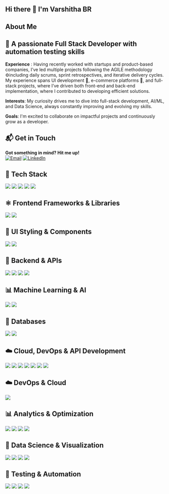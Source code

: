 
<!--
**varsh-21/varsh-21** is a ✨ _special_ ✨ repository because its `README.md` (this file) appears on your GitHub profile.

Here are some ideas to get you started:

- 🔭 I’m currently working on ...
- 🌱 I’m currently learning ...
- 👯 I’m looking to collaborate on ...
- 🤔 I’m looking for help with ...
- 💬 Ask me about ...
- 📫 How to reach me: ...
- 😄 Pronouns: ...
- ⚡ Fun fact: ...
-->
## Hi there 👋 I'm  Varshitha BR

## About Me
## 🚀 A passionate Full Stack Developer with automation testing skills  
**Experience** : Having recently worked with startups and product-based companies, I’ve led multiple projects following the AGILE methodology ⚙️including daily scrums, sprint retrospectives, and iterative delivery cycles. My experience spans UI development 🎨, e-commerce platforms 🛒, and full-stack projects, where I’ve driven both front-end and back-end implementation, where I contributed to developing efficient solutions.

**Interests**: My curiosity drives me to dive into full-stack development, AI/ML, and Data Science, always constantly improving and evolving my skills.

**Goals**: I'm excited to collaborate on impactful projects and continuously grow as a developer.

<!--🌐 Working on Cypress, React, FastAPI, and Terraform
📫 Reach me: [LinkedIn](https://www.linkedin.com/in/varshitha-br1/) | [Email](mailto:varshithabr2@gmail.com)
-->
## 📬 Get in Touch

**Got something in mind? Hit me up!**<br>
[![Email](https://img.shields.io/badge/Email-varshithabr2@gmail.com-D14836?style=for-the-badge&logo=gmail&logoColor=white)](mailto:varshithabr2@gmail.com)
[![LinkedIn](https://img.shields.io/badge/LinkedIn-Varshitha_BR-0077B5?style=for-the-badge&logo=linkedin&logoColor=white)](https://www.linkedin.com/in/varshitha-br1/)

## 🔧 Tech Stack
<!--
- ⚛️ ReactJS
-  <img src="https://cdn.worldvectorlogo.com/logos/vtex-1.svg" alt="VTEX" width="100" height="40"/> VTEX 
- 🐍 FastAPI, Docker, AWS
- 💾 PostgreSQL & MySQL
- ☁️ Terraform for Infra-as-Code
- 🧪 Cypress with BDD and POM
-->
<img src="https://img.shields.io/badge/Python-3776AB?style=for-the-badge&logo=python&logoColor=white" /> <img src="https://img.shields.io/badge/Java-007396?style=for-the-badge&logo=java&logoColor=white" /> <img src="https://img.shields.io/badge/JavaScript-F7DF1E?style=for-the-badge&logo=javascript&logoColor=black" /> <img src="https://img.shields.io/badge/TypeScript-3178C6?style=for-the-badge&logo=typescript&logoColor=white" /> <img src="https://img.shields.io/badge/JIRA-0052CC?style=for-the-badge&logo=jira&logoColor=white" />
<!--Skilled in writing efficient, clean, and scalable code in Python, Java, and JavaScript/TypeScript for web, backend, and automation.-->

## ⚛️ Frontend Frameworks & Libraries
<img src="https://img.shields.io/badge/React-61DAFB?style=for-the-badge&logo=react&logoColor=black" /> <img src="https://img.shields.io/badge/Redux-764ABC?style=for-the-badge&logo=redux&logoColor=white" />
<!--Experience in building responsive and interactive UIs using React and managing application state with Redux.-->

## 🎨 UI Styling & Components
<img src="https://img.shields.io/badge/Tailwind_CSS-38B2AC?style=for-the-badge&logo=tailwind-css&logoColor=white" /> <img src="https://img.shields.io/badge/Material--UI-007FFF?style=for-the-badge&logo=mui&logoColor=white" />

## 🧩 Backend & APIs
<img src="https://img.shields.io/badge/Node.js-339933?style=for-the-badge&logo=nodedotjs&logoColor=white" /> <img src="https://img.shields.io/badge/Express.js-000000?style=for-the-badge&logo=express&logoColor=white" /> <img src="https://img.shields.io/badge/Spring_Boot-6DB33F?style=for-the-badge&logo=spring-boot&logoColor=white" /> <img src="https://img.shields.io/badge/FastAPI-009688?style=for-the-badge&logo=fastapi&logoColor=white" />
<!--Proficient in developing RESTful APIs and microservices with Node.js, Spring Boot, and FastAPI.-->

## 📊 Machine Learning & AI
<img src="https://img.shields.io/badge/scikit--learn-F7931E?style=for-the-badge&logo=scikitlearn&logoColor=white" /> <img src="https://img.shields.io/badge/TensorFlow-FF6F00?style=for-the-badge&logo=tensorflow&logoColor=white" />
<!--Hands-on with model building, training, and evaluation using scikit-learn and TensorFlow.-->

## 💾 Databases
<img src="https://img.shields.io/badge/MySQL-4479A1?style=for-the-badge&logo=mysql&logoColor=white" /> <img src="https://img.shields.io/badge/MongoDB-47A248?style=for-the-badge&logo=mongodb&logoColor=white" />
<!--Experience designing and querying relational and NoSQL databases for scalable applications.-->

## ☁️ Cloud, DevOps & API Development
<img src="https://img.shields.io/badge/AWS-232F3E?style=for-the-badge&logo=amazonaws&logoColor=white" /> <img src="https://img.shields.io/badge/Docker-2496ED?style=for-the-badge&logo=docker&logoColor=white" /> <img src="https://img.shields.io/badge/VTEX_IO-E82C4F?style=for-the-badge" /> <img src="https://img.shields.io/badge/REST%20API-FF6C37?style=for-the-badge&logo=postman&logoColor=white" /> <img src="https://img.shields.io/badge/GraphQL-E10098?style=for-the-badge&logo=graphql&logoColor=white" /> <img src="https://img.shields.io/badge/Postman-FF6C37?style=for-the-badge&logo=postman&logoColor=white" /> <img src="https://img.shields.io/badge/Swagger-85EA2D?style=for-the-badge&logo=swagger&logoColor=black" />

## ☁️ DevOps & Cloud
<img src="https://img.shields.io/badge/AWS-232F3E?style=for-the-badge&logo=amazonaws&logoColor=white" />
<!--Deploying applications and services using AWS cloud infrastructure and tools.-->

## 📊 Analytics & Optimization
<img src="https://img.shields.io/badge/Lighthouse-AUDITS-blue?style=for-the-badge" /> <img src="https://img.shields.io/badge/Google%20Analytics-E37400?style=for-the-badge&logo=googleanalytics&logoColor=white" /> <img src="https://img.shields.io/badge/GTM-Tag_Manager-3E8BFF?style=for-the-badge&logo=googletagmanager&logoColor=white" /> <img src="https://img.shields.io/badge/Hotjar-FD3A5C?style=for-the-badge&logo=hotjar&logoColor=white" />

## 🧠 Data Science & Visualization
<img src="https://img.shields.io/badge/Pandas-150458?style=for-the-badge&logo=pandas&logoColor=white" /> <img src="https://img.shields.io/badge/Matplotlib-11557C?style=for-the-badge&logo=matplotlib&logoColor=white" /> <img src="https://img.shields.io/badge/Seaborn-0f4c81?style=for-the-badge" /> <img src="https://img.shields.io/badge/Google%20Colab-F9AB00?style=for-the-badge&logo=googlecolab&logoColor=black" />

## 🧪 Testing & Automation
<img src="https://img.shields.io/badge/Cypress-17202C?style=for-the-badge&logo=cypress&logoColor=white" /> <img src="https://img.shields.io/badge/Cucumber-BDD-23D96C?style=for-the-badge&logo=cucumber&logoColor=white" /> <img src="https://img.shields.io/badge/Page_Object_Model-POM-blueviolet?style=for-the-badge" /> <img src="https://img.shields.io/badge/BrowserStack-FF6C37?style=for-the-badge&logo=browserstack&logoColor=white" /> 
<!--
<img src="https://img.shields.io/badge/Selenium-43B02A?style=for-the-badge&logo=selenium&logoColor=white" /> 
<img src="https://img.shields.io/badge/Jest-C21325?style=for-the-badge&logo=jest&logoColor=white" /> 
<img src="https://img.shields.io/badge/Selenium-43B02A?style=for-the-badge&logo=selenium&logoColor=white" /> <img src="https://img.shields.io/badge/Mockito-FFDE57?style=for-the-badge&logo=java&logoColor=black" />-->


<!--Testing frontend and backend flows using tools like Cypress, Selenium, and Jest; Unit testing with Mockito. -->
<!--
Technical Skills
Python Java JavaScript TypeScript React Redux Node.js Express.js Spring Boot FastAPI scikit-learn TensorFlow MySQL MongoDB AWS Jest Cypress Selenium Mockito

## 🛠️ Technologies & Tools
![JavaScript](https://img.shields.io/badge/-JavaScript-black?style=flat-square&logo=javascript)
![Cypress](https://img.shields.io/badge/-Cypress-17202C?style=flat-square&logo=cypress)
![Docker](https://img.shields.io/badge/-Docker-black?style=flat-square&logo=docker)

<!--

## 📈 GitHub Stats
![Varshitha's GitHub Stats](https://github-readme-stats.vercel.app/api?username=varsh-21&show_icons=true&theme=radical)

## ✨ Top Repositories
[![ReadMe Card](https://github-readme-stats.vercel.app/api/pin/?username=varsh-21&repo=magento-signup-automation&theme=radical)](https://github.com/varsh-21/magento-signup-automation)
-->
